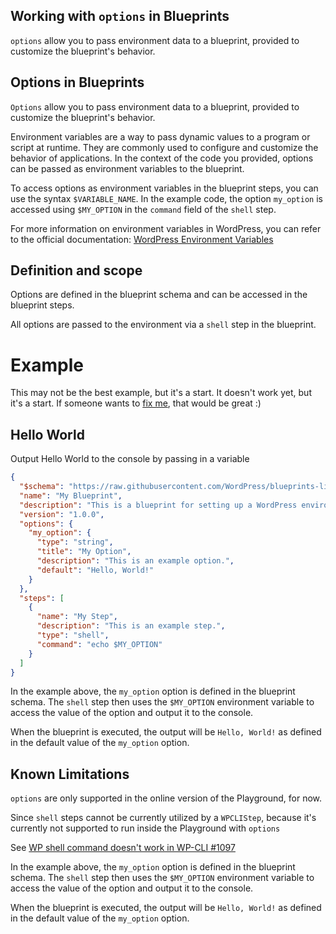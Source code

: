 ## Working with `options` in Blueprints
`options` allow you to pass environment data to a blueprint, provided to customize the blueprint's behavior. 

## Options in Blueprints
`Options` allow you to pass environment data to a blueprint, provided to customize the blueprint's behavior. 

Environment variables are a way to pass dynamic values to a program or script at runtime. They are commonly used to configure and customize the behavior of applications. In the context of the code you provided, options can be passed as environment variables to the blueprint.

To access options as environment variables in the blueprint steps, you can use the syntax `$VARIABLE_NAME`. In the example code, the option `my_option` is accessed using `$MY_OPTION` in the `command` field of the `shell` step.

For more information on environment variables in WordPress, you can refer to the official documentation: [WordPress Environment Variables](https://developer.wordpress.org/cli/commands/config/set/#options-for-environment-variables)

## Definition and scope
Options are defined in the blueprint schema and can be accessed in the blueprint steps.

All options are passed to the environment via a `shell` step in the blueprint.

# Example
This may not be the best example, but it's a start.
It doesn't work yet, but it's a start.
If someone wants to [fix me](contributing-to-documentation.md), that would be great :)

## Hello World
Output Hello World to the console by passing in a variable

```json
{
  "$schema": "https://raw.githubusercontent.com/WordPress/blueprints-library/main/examples/blueprint-schema.json",
  "name": "My Blueprint",
  "description": "This is a blueprint for setting up a WordPress environment.",
  "version": "1.0.0",
  "options": {
    "my_option": {
      "type": "string",
      "title": "My Option",
      "description": "This is an example option.",
      "default": "Hello, World!"
    }
  },
  "steps": [
    {
      "name": "My Step",
      "description": "This is an example step.",
      "type": "shell",
      "command": "echo $MY_OPTION"
    }
  ]
}
``` 
In the example above, the `my_option` option is defined in the blueprint schema. The `shell` step then uses the `$MY_OPTION` environment variable to access the value of the option and output it to the console.

When the blueprint is executed, the output will be `Hello, World!` as defined in the default value of the `my_option` option.

## Known Limitations
 `options` are only supported in the online version of the Playground, for now. 
 
 Since `shell` steps cannot be currently utilized by a `WPCLIStep`, because it's currently not supported to run inside the Playground with `options`

 See [WP shell command doesn't work in WP-CLI #1097](https://github.com/WordPress/wordpress-playground/issues/1097)
 
In the example above, the `my_option` option is defined in the blueprint schema. The `shell` step then uses the `$MY_OPTION` environment variable to access the value of the option and output it to the console.

When the blueprint is executed, the output will be `Hello, World!` as defined in the default value of the `my_option` option.